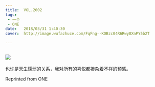 ```yaml
---
title:	VOL.2002
tags:
 - 一个
 - ONE
date:	2018/03/31 1:40:30
cover:	http://image.wufazhuce.com/FqFng--KOBzc04R6Rwy0XnPY5b2T

---
```

![](http://image.wufazhuce.com/FqFng--KOBzc04R6Rwy0XnPY5b2T)
---

也许是天生懦弱的关系，我对所有的喜悦都掺杂着不祥的预感。
 
Reprinted from ONE
